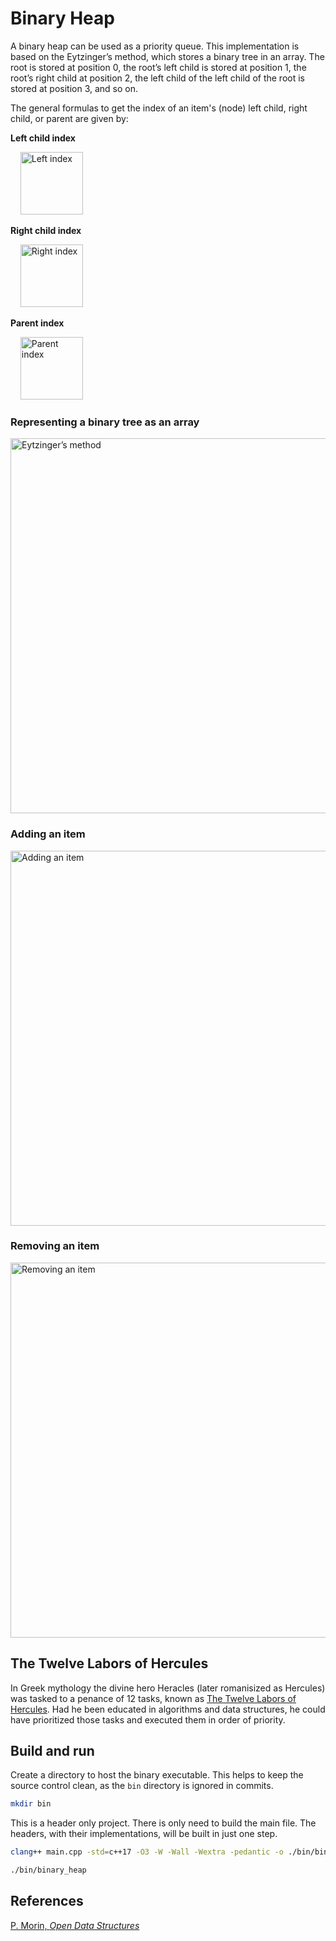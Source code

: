 # Binary Heap

A binary heap can be used as a priority queue. This implementation is based on the Eytzinger’s method, which stores a binary tree in an array. The root is stored at position 0, the root’s left child is stored at position 1, the root’s right child at position 2, the left child of the left child of the root is stored at position 3, and so on.

The general formulas to get the index of an item's (node) left child, right child, or parent are given by:

**Left child index**

&nbsp;&nbsp;&nbsp;&nbsp;<img width="100" alt="Left index" src="https://user-images.githubusercontent.com/204792/56046583-8e048980-5d11-11e9-8d14-7209873ce36c.png">

**Right child index**

&nbsp;&nbsp;&nbsp;&nbsp;<img width="100" alt="Right index" src="https://user-images.githubusercontent.com/204792/56046582-8e048980-5d11-11e9-98c4-7635a2f44821.png">

**Parent index**

&nbsp;&nbsp;&nbsp;&nbsp;<img width="100" alt="Parent index" src="https://user-images.githubusercontent.com/204792/56046581-8e048980-5d11-11e9-90f9-10d6846ac362.png">


### Representing a binary tree as an array

<img width="600" alt="Eytzinger’s method" src="https://user-images.githubusercontent.com/204792/56004878-8efad400-5c9b-11e9-9417-7d255e37967e.png">

### Adding an item

<img width="600" alt="Adding an item" src="https://user-images.githubusercontent.com/204792/56005010-527ba800-5c9c-11e9-9a18-a1145450b7bd.png">

### Removing an item

<img width="600" alt="Removing an item" src="https://user-images.githubusercontent.com/204792/56005011-527ba800-5c9c-11e9-8196-215f216a3538.png">


## The Twelve Labors of Hercules

In Greek mythology the divine hero Heracles (later romanisized as Hercules) was tasked to a penance of 12 tasks, known as [The Twelve Labors of Hercules](https://en.wikipedia.org/wiki/Labours_of_Hercules). Had he been educated in algorithms and data structures, he could have prioritized those tasks and executed them in order of priority.


## Build and run

Create a directory to host the binary executable. This helps to keep the source control clean, as the `bin` directory is ignored in commits.

```bash
mkdir bin
```

This is a header only project. There is only need to build the main file. The headers, with their implementations, will be built in just one step.

```bash
clang++ main.cpp -std=c++17 -O3 -W -Wall -Wextra -pedantic -o ./bin/binary_heap
```

```bash
./bin/binary_heap
```


## References

[P. Morin, _Open Data Structures_](http://opendatastructures.org)
